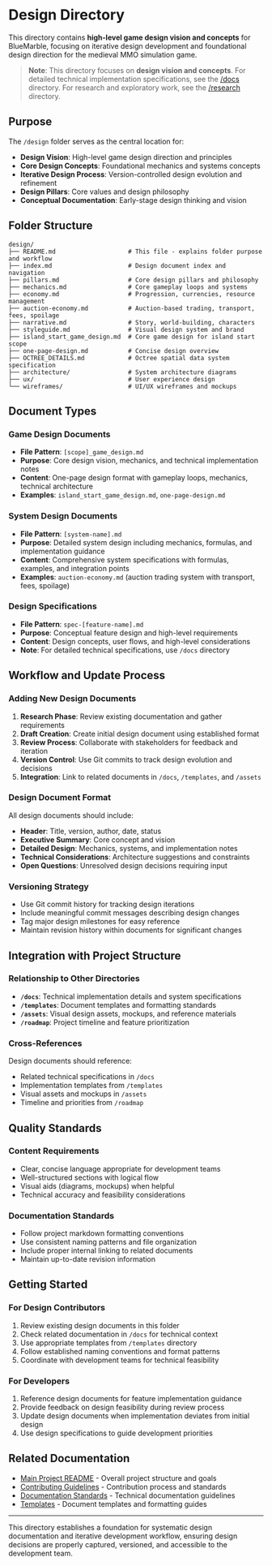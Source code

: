 # Design Directory

This directory contains **high-level game design vision and concepts** for BlueMarble, focusing on iterative design
development and foundational design direction for the medieval MMO simulation game.

> **Note**: This directory focuses on **design vision and concepts**. For detailed technical implementation specifications,
> see the [/docs](../docs/) directory. For research and exploratory work, see the [/research](../research/) directory.

## Purpose

The `/design` folder serves as the central location for:

- **Design Vision**: High-level game design direction and principles
- **Core Design Concepts**: Foundational mechanics and systems concepts
- **Iterative Design Process**: Version-controlled design evolution and refinement
- **Design Pillars**: Core values and design philosophy
- **Conceptual Documentation**: Early-stage design thinking and vision

## Folder Structure

```text
design/
├── README.md                    # This file - explains folder purpose and workflow
├── index.md                     # Design document index and navigation
├── pillars.md                   # Core design pillars and philosophy
├── mechanics.md                 # Core gameplay loops and systems
├── economy.md                   # Progression, currencies, resource management
├── auction-economy.md           # Auction-based trading, transport, fees, spoilage
├── narrative.md                 # Story, world-building, characters
├── styleguide.md                # Visual design system and brand
├── island_start_game_design.md  # Core game design for island start scope
├── one-page-design.md           # Concise design overview
├── OCTREE_DETAILS.md            # Octree spatial data system specification
├── architecture/                # System architecture diagrams
├── ux/                          # User experience design
└── wireframes/                  # UI/UX wireframes and mockups
```

## Document Types

### Game Design Documents

- **File Pattern**: `[scope]_game_design.md`
- **Purpose**: Core design vision, mechanics, and technical implementation notes
- **Content**: One-page design format with gameplay loops, mechanics, technical architecture
- **Examples**: `island_start_game_design.md`, `one-page-design.md`

### System Design Documents

- **File Pattern**: `[system-name].md`
- **Purpose**: Detailed system design including mechanics, formulas, and implementation guidance
- **Content**: Comprehensive system specifications with formulas, examples, and integration points
- **Examples**: `auction-economy.md` (auction trading system with transport, fees, spoilage)

### Design Specifications

- **File Pattern**: `spec-[feature-name].md`
- **Purpose**: Conceptual feature design and high-level requirements
- **Content**: Design concepts, user flows, and high-level considerations
- **Note**: For detailed technical specifications, use `/docs` directory

## Workflow and Update Process

### Adding New Design Documents

1. **Research Phase**: Review existing documentation and gather requirements
2. **Draft Creation**: Create initial design document using established format
3. **Review Process**: Collaborate with stakeholders for feedback and iteration
4. **Version Control**: Use Git commits to track design evolution and decisions
5. **Integration**: Link to related documents in `/docs`, `/templates`, and `/assets`

### Design Document Format

All design documents should include:

- **Header**: Title, version, author, date, status
- **Executive Summary**: Core concept and vision
- **Detailed Design**: Mechanics, systems, and implementation notes
- **Technical Considerations**: Architecture suggestions and constraints
- **Open Questions**: Unresolved design decisions requiring input

### Versioning Strategy

- Use Git commit history for tracking design iterations
- Include meaningful commit messages describing design changes
- Tag major design milestones for easy reference
- Maintain revision history within documents for significant changes

## Integration with Project Structure

### Relationship to Other Directories

- **`/docs`**: Technical implementation details and system specifications
- **`/templates`**: Document templates and formatting standards
- **`/assets`**: Visual design assets, mockups, and reference materials
- **`/roadmap`**: Project timeline and feature prioritization

### Cross-References

Design documents should reference:

- Related technical specifications in `/docs`
- Implementation templates from `/templates`
- Visual assets and mockups in `/assets`
- Timeline and priorities from `/roadmap`

## Quality Standards

### Content Requirements

- Clear, concise language appropriate for development teams
- Well-structured sections with logical flow
- Visual aids (diagrams, mockups) when helpful
- Technical accuracy and feasibility considerations

### Documentation Standards

- Follow project markdown formatting conventions
- Use consistent naming patterns and file organization
- Include proper internal linking to related documents
- Maintain up-to-date revision information

## Getting Started

### For Design Contributors

1. Review existing design documents in this folder
2. Check related documentation in `/docs` for technical context
3. Use appropriate templates from `/templates` directory
4. Follow established naming conventions and format patterns
5. Coordinate with development teams for technical feasibility

### For Developers

1. Reference design documents for feature implementation guidance
2. Provide feedback on design feasibility during review process
3. Update design documents when implementation deviates from initial design
4. Use design specifications to guide development priorities

## Related Documentation

- [Main Project README](../README.md) - Overall project structure and goals
- [Contributing Guidelines](../CONTRIBUTING.md) - Contribution process and standards
- [Documentation Standards](../docs/README.md) - Technical documentation guidelines
- [Templates](../templates/) - Document templates and formatting guides

---

This directory establishes a foundation for systematic design documentation and iterative development workflow,
ensuring design decisions are properly captured, versioned, and accessible to the development team.
